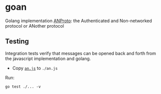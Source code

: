 # goan

Golang implementation [ANProto](https://github.com/evbogue/ANProto): the Authenticated and Non-networked protocol or ANother protocol

## Testing

Integration tests verify that messages can be opened back and forth from the javascript implementation and golang.

- Copy [`an.js`](https://github.com/evbogue/ANProto/blob/main/an.js) to `./an.js`

Run: 

```
go test ./... -v
```

